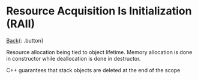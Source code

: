# Resource Acquisition Is Initialization (RAII)

[Back](./cplusplus.md){: .button}

Resource allocation being tied to object lifetime. Memory allocation is done in constructor while deallocation is done in destructor.

C++ guarantees that stack objects are deleted at the end of the scope


